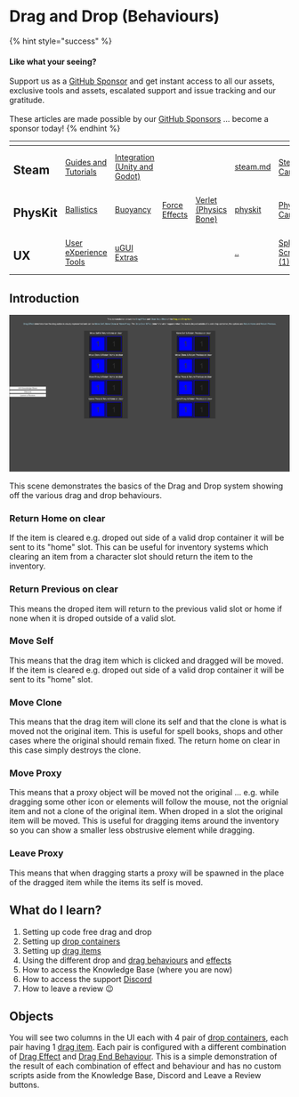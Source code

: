 # Drag and Drop (Behaviours)

{% hint style="success" %}
#### Like what your seeing?

Support us as a [GitHub Sponsor](../../../../become-a-sponsor/) and get instant access to all our assets, exclusive tools and assets, escalated support and issue tracking and our gratitude.\
\
These articles are made possible by our [GitHub Sponsors](../../../../become-a-sponsor/) ... become a sponsor today!
{% endhint %}

<table data-view="cards"><thead><tr><th></th><th></th><th></th><th></th><th></th><th data-hidden data-card-target data-type="content-ref"></th><th data-hidden data-card-cover data-type="files"></th></tr></thead><tbody><tr><td><h2>Steam</h2></td><td><a href="../../../../steam/steam.md">Guides and Tutorials</a></td><td><a href="../../../steamworks/">Integration (Unity and Godot)</a></td><td></td><td></td><td><a href="../../../../steam/steam.md">steam.md</a></td><td><a href="../../../../.gitbook/assets/Steamworks Card.png">Steamworks Card.png</a></td></tr><tr><td><h2>PhysKit</h2></td><td><a href="../../../physkit/sample-scenes/fantasy-style-ballistic-simulation.md">Ballistics</a></td><td><a href="../../../physkit/sample-scenes/1-buoyancy-example.md">Buoyancy</a></td><td><a href="../../../physkit/sample-scenes/1-force-effect-fields.md">Force Effects</a></td><td><a href="../../../physkit/sample-scenes/2-verlet-spring-skinned-mesh.md">Verlet (Physics Bone)</a></td><td><a href="../../../physkit/">physkit</a></td><td><a href="../../../../.gitbook/assets/PhysKit Card.png">PhysKit Card.png</a></td></tr><tr><td><h2>UX</h2></td><td><a href="../core-concepts/">User eXperience Tools</a></td><td><a href="../ugui-extras/">uGUI Extras</a></td><td></td><td></td><td><a href="../../">..</a></td><td><a href="../../../../.gitbook/assets/Splash Screen (1).png">Splash Screen (1).png</a></td></tr></tbody></table>

## Introduction

![](<../../../../.gitbook/assets/image (164) (1) (1) (1).png>)

This scene demonstrates the basics of the Drag and Drop system showing off the various drag and drop behaviours.&#x20;

### Return Home on clear

If the item is cleared e.g. droped out side of a valid drop container it will be sent to its "home" slot.  This can be useful for inventory systems which clearing an item from a character slot should return the item to the inventory.

### Return Previous on clear

This means the droped item will return to the previous valid slot or home if none when it is droped outside of a valid slot.

### Move Self

This means that the drag item which is clicked and dragged will be moved. If the item is cleared e.g. droped out side of a valid drop container it will be sent to its "home" slot.&#x20;

### Move Clone

This means that the drag item will clone its self and that the clone is what is moved not the original item. This is useful for spell books, shops and other cases where the original should remain fixed. The return home on clear in this case simply destroys the clone.

### Move Proxy

This means that a proxy object will be moved not the original ... e.g. while dragging some other icon or elements will follow the mouse, not the orignial item and not a clone of the original item. When droped in a slot the original item will be moved. This is useful for dragging items around the inventory so you can show a smaller less obstrusive element while dragging.

### Leave Proxy

This means that when dragging starts a proxy will be spawned in the place of the dragged item while the items its self is moved.

## What do I learn?

1. Setting up code free drag and drop
2. Setting up [drop containers](../../components/drop-container.md)
3. Setting up [drag items](../../components/drag-item.md)
4. Using the different drop and [drag behaviours](../../enums/drag-end-behaviours.md) and [effects](../../enums/drag-effect.md)
5. How to access the Knowledge Base (where you are now)
6. How to access the support [Discord ](https://discord.gg/6X3xrRc)
7. How to leave a review 😉

## Objects

You will see two columns in the UI each with 4 pair of [drop containers](../../components/drop-container.md), each pair having 1 [drag item](../../components/drag-item.md). Each pair is configured with a different combination of [Drag Effect](../../enums/drag-effect.md) and [Drag End Behaviour](../../enums/drag-end-behaviours.md). This is a simple demonstration of the result of each combination of effect and behaviour and has no custom scripts aside from the Knowledge Base, Discord and Leave a Review buttons.
